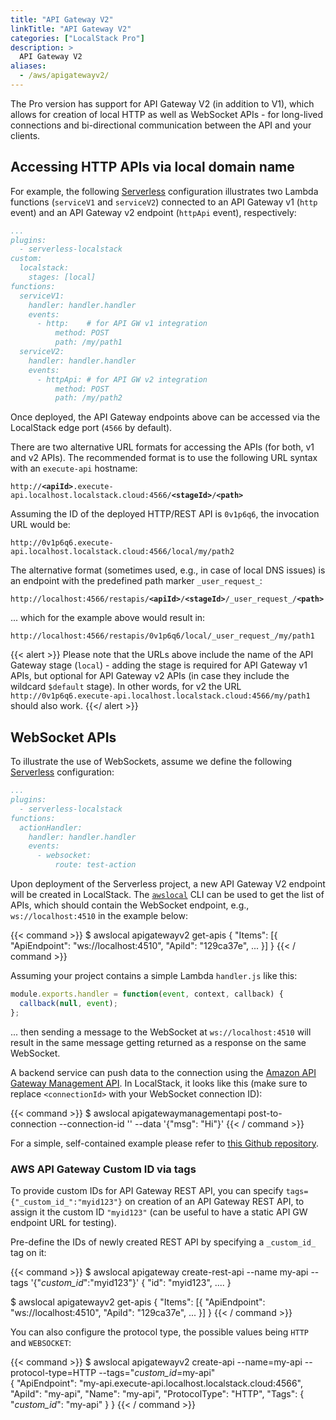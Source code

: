 ```yaml
---
title: "API Gateway V2"
linkTitle: "API Gateway V2"
categories: ["LocalStack Pro"]
description: >
  API Gateway V2
aliases:
  - /aws/apigatewayv2/
---
```


The Pro version has support for API Gateway V2 (in addition to V1), which allows for creation of local HTTP as well as WebSocket APIs - for long-lived connections and bi-directional communication between the API and your clients.

## Accessing HTTP APIs via local domain name

For example, the following [Serverless](https://serverless.com/) configuration illustrates two Lambda functions (`serviceV1` and `serviceV2`) connected to an API Gateway v1 (`http` event) and an API Gateway v2 endpoint (`httpApi` event), respectively:
```yaml
...
plugins:
  - serverless-localstack
custom:
  localstack:
    stages: [local]
functions:
  serviceV1:
    handler: handler.handler
    events:
      - http:    # for API GW v1 integration
          method: POST
          path: /my/path1
  serviceV2:
    handler: handler.handler
    events:
      - httpApi: # for API GW v2 integration
          method: POST
          path: /my/path2
```

Once deployed, the API Gateway endpoints above can be accessed via the LocalStack edge port (`4566` by default).

There are two alternative URL formats for accessing the APIs (for both, v1 and v2 APIs). The recommended format is to use the following URL syntax with an `execute-api` hostname:

<pre><code>http://<b>&lt;apiId></b>.execute-api.localhost.localstack.cloud:4566/<b>&lt;stageId></b>/<b>&lt;path></b>
</code></pre>

Assuming the ID of the deployed HTTP/REST API is `0v1p6q6`, the invocation URL would be:
```
http://0v1p6q6.execute-api.localhost.localstack.cloud:4566/local/my/path2
```
The alternative format (sometimes used, e.g., in case of local DNS issues) is an endpoint with the predefined path marker `_user_request_`:

<pre><code>http://localhost:4566/restapis/<b>&lt;apiId></b>/<b>&lt;stageId></b>/_user_request_/<b>&lt;path></b>
</code></pre>

... which for the example above would result in:
```
http://localhost:4566/restapis/0v1p6q6/local/_user_request_/my/path1
```


{{< alert >}}
Please note that the URLs above include the name of the API Gateway stage (`local`) - adding the stage is required for API Gateway v1 APIs, but optional for API Gateway v2 APIs (in case they include the wildcard `$default` stage).
In other words, for v2 the URL `http://0v1p6q6.execute-api.localhost.localstack.cloud:4566/my/path1` should also work.
{{</ alert >}}

## WebSocket APIs

To illustrate the use of WebSockets, assume we define the following [Serverless](https://serverless.com/) configuration:
```yaml
...
plugins:
  - serverless-localstack
functions:
  actionHandler:
    handler: handler.handler
    events:
      - websocket:
          route: test-action
```

Upon deployment of the Serverless project, a new API Gateway V2 endpoint will be created in LocalStack. The [`awslocal`](https://github.com/localstack/awscli-local) CLI can be used to get the list of APIs, which should contain the WebSocket endpoint, e.g., `ws://localhost:4510` in the example below:

{{< command >}}
$ awslocal apigatewayv2 get-apis
{
    "Items": [{
        "ApiEndpoint": "ws://localhost:4510",
        "ApiId": "129ca37e",
        ...
    }]
}
{{< / command >}}

Assuming your project contains a simple Lambda `handler.js` like this:

```javascript
module.exports.handler = function(event, context, callback) {
  callback(null, event);
};
```

... then sending a message to the WebSocket at `ws://localhost:4510` will result in the same message getting returned as a response on the same WebSocket.


A backend service can push data to the connection using the [Amazon API Gateway Management API](https://awscli.amazonaws.com/v2/documentation/api/latest/reference/apigatewaymanagementapi/index.html). In LocalStack, it looks like this (make sure to replace `<connectionId>` with your WebSocket connection ID):

{{< command >}}
$ awslocal apigatewaymanagementapi post-to-connection --connection-id '<connectionId>' --data '{"msg": "Hi"}'
{{< / command >}}

For a simple, self-contained example please refer to [this Github repository](https://github.com/localstack/localstack-pro-samples/tree/master/serverless-websockets).

### AWS API Gateway Custom ID via tags

To provide custom IDs for API Gateway REST API, you can specify `tags={"_custom_id_":"myid123"}` on creation of an API Gateway REST API, to assign it the custom ID `"myid123"` (can be useful to have a static API GW endpoint URL for testing).
  
Pre-define the IDs of newly created REST API by specifying a `_custom_id_` tag on it:

{{< command >}}
$ awslocal apigateway create-rest-api --name my-api --tags '{"_custom_id_":"myid123"}'
{
    "id": "myid123",
    ....
}

$ awslocal apigatewayv2 get-apis
{
    "Items": [{
        "ApiEndpoint": "ws://localhost:4510",
        "ApiId": "129ca37e",
        ...
    }]
}
{{< / command >}}

You can also configure the protocol type, the possible values being `HTTP` and `WEBSOCKET`: 

{{< command >}}
$ awslocal apigatewayv2 create-api --name=my-api --protocol-type=HTTP --tags="_custom_id_=my-api"                                                                                                                               
{
    "ApiEndpoint": "my-api.execute-api.localhost.localstack.cloud:4566",
    "ApiId": "my-api",
    "Name": "my-api",
    "ProtocolType": "HTTP",
    "Tags": {
        "_custom_id_": "my-api"
    }
}
{{< / command >}}
